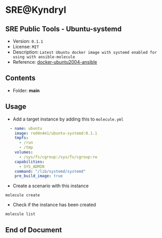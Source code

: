 # SRE@Kyndryl

## SRE Public Tools - Ubuntu-systemd

* Version: `0.1.1`
* License: `MIT`
* Description: `Latest Ubuntu docker image with systemd enabled for using with ansible-molecule`
* Reference: [docker-ubuntu2004-ansible](https://github.com/geerlingguy/docker-ubuntu2004-ansible)

## Contents

* Folder: **main**

## Usage

* Add a target instance by adding this to `molecule.yml`

```yaml
  - name: ubuntu
    image: rod4n4m1/ubuntu-systemd:0.1.1
    tmpfs:
      - /run
      - /tmp
    volumes:
      - /sys/fs/cgroup:/sys/fs/cgroup:rw
    capabilities:
      - SYS_ADMIN
    command: "/lib/systemd/systemd"
    pre_build_image: true
```

* Create a scenario with this instance

`molecule create`

* Check if the instance has been created

`molecule list`

## End of Document
